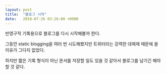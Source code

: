 ```yaml
---
layout: post
title:  "블로그 시작"
date:   2018-07-26 03:26:00 +0900
---
```


반영구적 기록용으로 블로그를 다시 시작해볼까 한다.

그동안 static blogging을 여러 번 시도해봤지만 트위터라는 강력한 대체제 때문에 쓸 이유가 그다지 없었다.

하지만 짧은 기록 형식이 아닌 문서를 저장할 일도 있을 것 같아서 블로그를 남기긴 해야할 것 같다.
